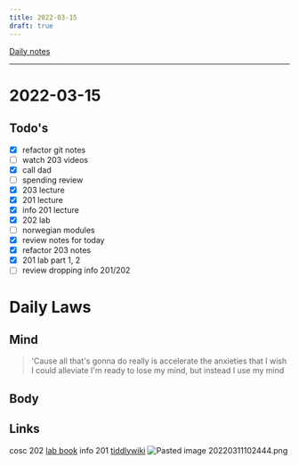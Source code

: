 ```yaml
---
title: 2022-03-15
draft: true
---
```

[Daily notes](out/notes/daily-notes.md)

---

# 2022-03-15
## Todo's
- [x] refactor git notes
- [ ] watch 203 videos
- [x] call dad
- [ ] spending review
- [x] 203 lecture
- [x] 201 lecture
- [x] info 201 lecture
- [x] 202 lab
- [ ] norwegian modules
- [x] review notes for today
- [x] refactor 203 notes
- [x] 201 lab part 1, 2
- [ ] review dropping info 201/202

# Daily Laws
## Mind
> 'Cause all that's gonna do really is accelerate the anxieties that I wish I could alleviate
> I'm ready to lose my mind, but instead I use my mind

## Body

## Links
cosc 202 [lab book](https://cosc202.cspages.otago.ac.nz/lab-book/COSC202LabBook.pdf)
info 201 [tiddlywiki](https://isgb.otago.ac.nz/infosci/INFO201/labs_release/raw/master/output/info201_labs.html#:)
![Pasted image 20220311102444.png](None)